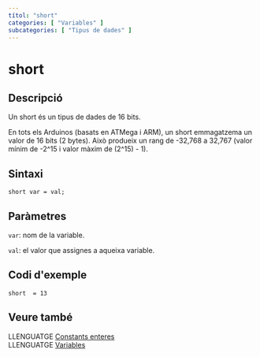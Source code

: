 ```yaml
---
títol: "short"
categories: [ "Variables" ]
subcategories: [ "Tipus de dades" ]
---
```


# short

## Descripció

Un short és un tipus de dades de 16 bits.

En tots els Arduinos (basats en ATMega i ARM), un short emmagatzema un valor de 16 bits (2 bytes). Això produeix un rang de -32,768 a 32,767 (valor mínim de -2^15 i valor màxim de (2^15) - 1).

## Sintaxi

`short var = val;`

## Paràmetres

`var`: nom de la variable.

`val`: el valor que assignes a aqueixa variable.

## Codi d'exemple

```
short  = 13
```

## Veure també

LLENGUATGE [Constants enteres](../Constants/constants-enteres.md)  
LLENGUATGE [Variables](../Variables.md)
